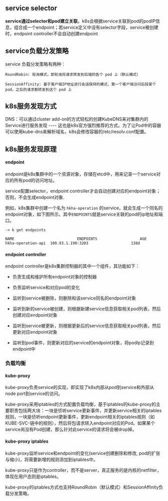 



## service selector

**service通过selector和pod建立关联**。k8s会根据service关联到pod的podIP信息，组合成一个endpoint；若service定义中没有selector字段，service被创建时，endpoint controller不会自动创建endpoint



## service负载分发策略

service 负载分发策略有两种：

```
RoundRobin: 轮询模式，即轮询将请求转发到后端的各个 pod 上（默认模式）

SessionAffinity: 基于客户端IP地址进行会话保持的模式，第一个客户端访问后段某个 pod，之后的请求都转发到这个 pod 上

```



## k8s服务发现方式

DNS：可以通过cluster add-on的方式轻松的创建KubeDNS来对集群内的Service进行服务发现 ---- 这也是k8s官方强烈推荐的方式。为了让Pod中的容器可以使用kube-dns来解析域名，k8s会修改容器的/etc/resolv.conf配置。



## k8s服务发现原理

#### endpoint

endpoint是k8s集群中的一个资源对象，存储在etcd中，用来记录一个service对应的所有pod的访问地址。

service配置selector，endpoint controller才会自动创建对应的endpoint对象；否则，不会生成endpoint对象.



例如，k8s集群中创建一个名为 `hkha-operation` 的service，就会生成一个同名的endpoint对象，如下图所示。其中`ENDPOINTS`就是service关联的pod的ip地址和端口。

```
-> k get endpoints

NAME     						ENDPOINTS                   AGE
hkha-operation-api  100.93.1.190:3203   				138d

```



#### endpoint controller

endpoint controller是k8s集群控制器的其中一个组件，其功能如下：

* 负责生成和维护所有endpoint对象的控制器

* 负责监听service和对应pod的变化

* 监听到service被删除，则删除和该service同名的endpoint对象

* 监听到新的service被创建，则根据新建service信息获取相关pod列表，然后创建对应endpoint对象

* 监听到service被更新，则根据更新后的service信息获取相关pod列表，然后更新对应endpoint对象

* 监听到pod事件，则更新对应的service的endpoint对象，将podIp记录到endpoint中



### 负载均衡

#### kube-proxy

kube-proxy负责service的实现，即实现了k8s内部从pod到service和外部从node port到service的访问。

kube-proxy采用iptables的方式配置负载均衡，基于iptables的kube-proxy的主要职责包括两大块：一块是侦听service更新事件，并更新service相关的iptables规则，一块是侦听endpoint更新事件，更新endpoint相关的iptables规则（如 KUBE-SVC-链中的规则），然后将包请求转入endpoint对应的Pod。如果某个service尚没有Pod创建，那么针对此service的请求将会被drop掉。



#### kube-proxy iptables

kube-proxy监听service和endpoint的变化(service创建删除和修改, pod的扩张与缩小)，将需要新增的规则添加到iptables中。

kube-proxy只是作为controller，而不是server，真正服务的是内核的netfilter，体现在用户态则是iptables。

kube-proxy的iptables方式也支持RoundRobin（默认模式）和SessionAffinity负载分发策略。















